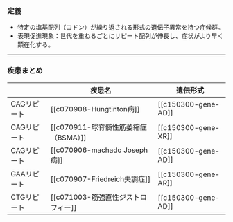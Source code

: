 ### 定義
- 特定の塩基配列（コドン）が繰り返される形式の遺伝子異常を持つ症候群。
- 表現促進現象：世代を重ねるごとにリピート配列が伸長し、症状がより早く顕在化する。
---
### 疾患まとめ

|         | 疾患名                         | 遺伝形式                |
| ------- | --------------------------- | ------------------- |
| CAGリピート | [[c070908-Hungtinton病]]     | [[c150300-gene-AD]] |
| CAGリピート | [[c070911-球脊髄性筋萎縮症（BSMA）]]  | [[c150300-gene-XR]] |
| CAGリピート | [[c070906-machado Joseph病]] | [[c150300-gene-AD]] |
| GAAリピート | [[c070907-Friedreich失調症]]   | [[c150300-gene-AR]] |
| CTGリピート | [[c071003-筋強直性ジストロフィー]]     | [[c150300-gene-AD]] |
